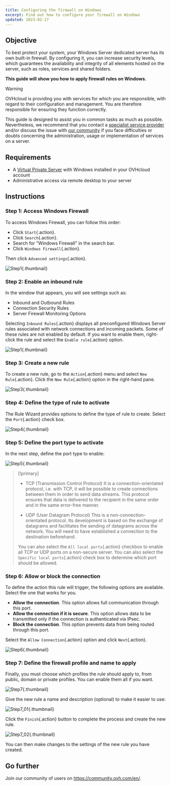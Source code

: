 ```yaml
---
title: Configuring the firewall on Windows
excerpt: Find out how to configure your firewall on Windows
updated: 2023-02-17
---
```


## Objective

To best protect your system, your Windows Server dedicated server has its own built-in firewall. By configuring it, you can increase security levels, which guarantees the availability and integrity of all elements hosted on the server, such as roles, services and shared folders.

**This guide will show you how to apply firewall rules on Windows.**

> [!warning]
>OVHcloud is providing you with services for which you are responsible, with regard to their configuration and management. You are therefore responsible for ensuring they function correctly.
>
>This guide is designed to assist you in common tasks as much as possible. Nevertheless, we recommend that you contact a [specialist service provider](https://partner.ovhcloud.com/en-au/directory/) and/or discuss the issue with [our community](https://community.ovh.com/en/) if you face difficulties or doubts concerning the administration, usage or implementation of services on a server.
>

## Requirements

- A [Virtual Private Server](https://www.ovhcloud.com/en-au/vps/) with Windows installed in your OVHcloud account
- Administrative access via remote desktop to your server

## Instructions

### Step 1: Access Windows Firewall

To access Windows Firewall, you can follow this order:

- Click `Start`{.action}.
- Click `Search`{.action}.
- Search for "Windows Firewall" in the search bar.
- Click `Windows Firewall`{.action}.

Then click `Advanced settings`{.action}.

![Step1](images_step1.PNG){.thumbnail}

### Step 2: Enable an inbound rule

In the window that appears, you will see settings such as:

- Inbound and Outbound Rules
- Connection Security Rules
- Server Firewall Monitoring Options

Selecting `Inbound Rules`{.action} displays all preconfigured Windows Server rules associated with network connections and incoming packets. Some of these rules are not enabled by default. If you want to enable them, right-click the rule and select the `Enable rule`{.action} option.

![Step1](images_step2.PNG){.thumbnail}

### Step 3: Create a new rule 

To create a new rule, go to the `Action`{.action} menu and select `New Rule`{.action}.
Click the `New Rule`{.action} option in the right-hand pane.

![Step3](images_step3.PNG){.thumbnail}

### Step 4: Define the type of rule to activate

The Rule Wizard provides options to define the type of rule to create. Select the `Port`{.action} check box.

![Step4](images_step4.PNG){.thumbnail}

### Step 5: Define the port type to activate

In the next step, define the port type to enable:

![Step5](images_step5.PNG){.thumbnail}

> [!primary]
>
>- TCP (Transmission Control Protocol)
>It is a connection-orientated protocol, i.e. with TCP, it will be possible to create connections between them in order to send data streams. This protocol ensures that data is delivered to the recipient in the same order and in the same error-free manner.
>
>- UDP (User Datagram Protocol)
>This is a non-connection-orientated protocol. Its development is based on the exchange of datagrams and facilitates the sending of datagrams across the network. You will need to have established a connection to the destination beforehand.
>
>You can also select the `All local ports`{.action} checkbox to enable all TCP or UDP ports on a non-secure server. You can also select the `Specific local ports`{.action} check box to determine which port should be allowed. 
>

### Step 6: Allow or block the connection

To define the action this rule will trigger, the following options are available. Select the one that works for you.

- **Allow the connection**. This option allows full communication through this port.
- **Allow the connection if it is secure**. This option allows data to be transmitted only if the connection is authenticated via IPsec.
- **Block the connection**. This option prevents data from being routed through this port.

Select the `Allow Connection`{.action} option and click `Next`{.action}.

![Step6](images_step6.PNG){.thumbnail}

### Step 7: Define the firewall profile and name to apply

Finally, you must choose which profiles the rule should apply to, from public, domain or private profiles.
You can enable them all if you want.

![Step7](images_step7.PNG){.thumbnail}

Give the new rule a name and description (optional) to make it easier to use:

![Step7_01](images_step7-01.PNG){.thumbnail}

Click the `Finish`{.action} button to complete the process and create the new rule.

![Step7_02](images_step7_02.PNG){.thumbnail}

You can then make changes to the settings of the new rule you have created.

## Go further

Join our community of users on <https://community.ovh.com/en/>.
